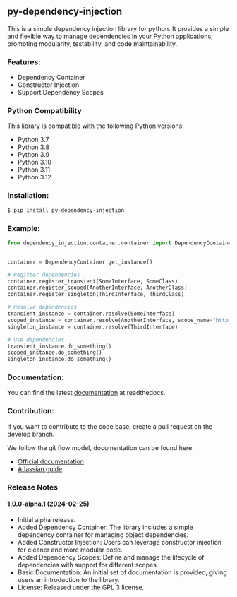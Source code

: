 ## py-dependency-injection

This is a simple dependency injection library for python. It provides a simple and flexible way to manage dependencies in your Python applications, promoting modularity, testability, and code maintainability.

### Features:

- Dependency Container
- Constructor Injection
- Support Dependency Scopes

### Python Compatibility

This library is compatible with the following Python versions:

- Python 3.7
- Python 3.8
- Python 3.9
- Python 3.10
- Python 3.11
- Python 3.12
  
### Installation:
  
```bash
$ pip install py-dependency-injection
```
  
### Example:

```python
from dependency_injection.container.container import DependencyContainer


container = DependencyContainer.get_instance()

# Register dependencies
container.register_transient(SomeInterface, SomeClass)
container.register_scoped(AnotherInterface, AnotherClass)
container.register_singleton(ThirdInterface, ThirdClass)

# Resolve dependencies
transient_instance = container.resolve(SomeInterface)
scoped_instance = container.resolve(AnotherInterface, scope_name="http_request_scope_123")
singleton_instance = container.resolve(ThirdInterface)

# Use dependencies
transient_instance.do_something()
scoped_instance.do_something()
singleton_instance.do_something()

```

### Documentation:
  
You can find the latest [documentation](https://py-dependency-injection.readthedocs.io/en/latest/) at readthedocs.

### Contribution:
  
If you want to contribute to the code base, create a pull request on the develop branch.

We follow the git flow model, documentation can be found here:
- [Official documentation](https://nvie.com/posts/a-successful-git-branching-model/)
- [Atlassian guide](https://www.atlassian.com/git/tutorials/comparing-workflows/gitflow-workflow)
  
### Release Notes

#### [1.0.0-alpha.1](https://github.com/runemalm/py-dependency-injection/releases/tag/v1.0.0-alpha.1) (2024-02-25)

- Initial alpha release.
- Added Dependency Container: The library includes a simple dependency container for managing object dependencies.
- Added Constructor Injection: Users can leverage constructor injection for cleaner and more modular code.
- Added Dependency Scopes: Define and manage the lifecycle of dependencies with support for different scopes.
- Basic Documentation: An initial set of documentation is provided, giving users an introduction to the library.
- License: Released under the GPL 3 license.

